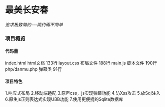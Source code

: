 # 最美长安春
*追求极致简约---简约而不简单*
### 项目概览
#### 代码量
index.html html文档 133行
layout.css 布局文件 188行
main.js 脚本文件 190行
php/danmu.php 弹幕类 91行
#### 项目特色
1.响应式布局
2.移动端适配
3.原声css，js实现弹幕功能
4.防Xss攻击
5.放Sql注入
6.原生js正则表达式实现UBB功能
7.使用更便捷的Sqlite数据库